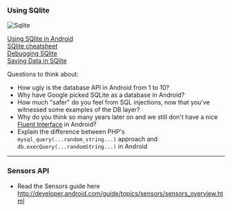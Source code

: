 ### Using SQlite 
![Sqlite](http://logonoid.com/images/sqlite-logo.png)

[Using SQlite in Android](http://developer.android.com/guide/topics/data/data-storage.html#db)  
[SQlite cheatsheet](http://www.natontesting.com/2008/02/09/sqlite3-cheat-sheet/)  
[Debugging SQlite](http://developer.android.com/tools/help/adb.html#sqlite)  
[Saving Data in SQlite](http://developer.android.com/training/basics/data-storage/databases.html)  

Questions to think about: 
- How ugly is the database API in Android from 1 to 10? 
- Why have Google picked SQLite as a database in Android?
- How much "safer" do you feel from SQL injections, now that you've witnessed some examples of the DB layer?
- Why do you think so many years later on and we still don't have a nice [Fluent Interface](http://en.wikipedia.org/wiki/Fluent_interface) in Android?
- Explain the difference between PHP's `mysql_query(...random_string...)` approach and  `db.execQuery(...randomString...)` in Android

------------------------
### Sensors API 
- Read the Sensors guide here   
http://developer.android.com/guide/topics/sensors/sensors_overview.html


